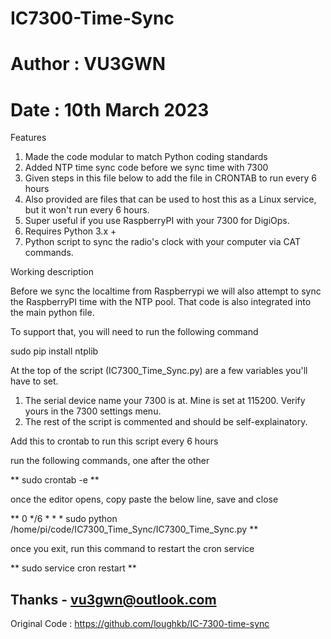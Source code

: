 # IC7300-Time-Sync
# Author : VU3GWN
# Date   : 10th March 2023

Features
 
1. Made the code modular to match Python coding standards
2. Added NTP time sync code before we sync time with 7300
3. Given steps in this file below to add the file in CRONTAB to run every 6 hours
4. Also provided are files that can be used to host this as a Linux service, but it won't run every 6 hours.
5. Super useful if you use RaspberryPI with your 7300 for DigiOps.
6. Requires Python 3.x +
7. Python script to sync the radio's clock with your computer via CAT commands.

Working description

Before we sync the localtime from Raspberrypi we will also attempt to sync the RaspberryPI time with the NTP pool.
That code is also integrated into the main python file.

To support that, you will need to run the following command

sudo pip install ntplib

At the top of the script (IC7300_Time_Sync.py) are a few variables you'll have to set.  

1. The serial device name your 7300 is at. Mine is set at 115200. Verify yours in the 7300 settings menu.
2. The rest of the script is commented and should be self-explainatory.  

Add this to crontab to run this script every 6 hours

run the following commands, one after the other

** sudo crontab -e **

once the editor opens, copy paste the below line, save and close

** 0 */6 * * * sudo python /home/pi/code/IC7300_Time_Sync/IC7300_Time_Sync.py **

once you exit, run this command to restart the cron service

** sudo service cron restart **


Thanks - vu3gwn@outlook.com
--------------------------------------------------------------------------
Original Code : https://github.com/loughkb/IC-7300-time-sync

